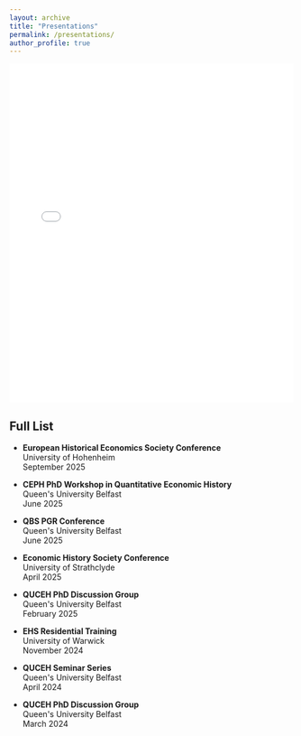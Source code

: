 ```yaml
---
layout: archive
title: "Presentations"
permalink: /presentations/
author_profile: true
---
```


<iframe src="/talkmap/map.html" height="600" width="100%" style="border:none;"></iframe>

## Full List

- **European Historical Economics Society Conference**  
  University of Hohenheim  
  September 2025

- **CEPH PhD Workshop in Quantitative Economic History**  
  Queen's University Belfast  
  June 2025

- **QBS PGR Conference**  
  Queen's University Belfast  
  June 2025

- **Economic History Society Conference**  
  University of Strathclyde  
  April 2025

- **QUCEH PhD Discussion Group**  
  Queen's University Belfast  
  February 2025

- **EHS Residential Training**  
  University of Warwick  
  November 2024

- **QUCEH Seminar Series**  
  Queen's University Belfast  
  April 2024

- **QUCEH PhD Discussion Group**  
  Queen's University Belfast  
  March 2024
